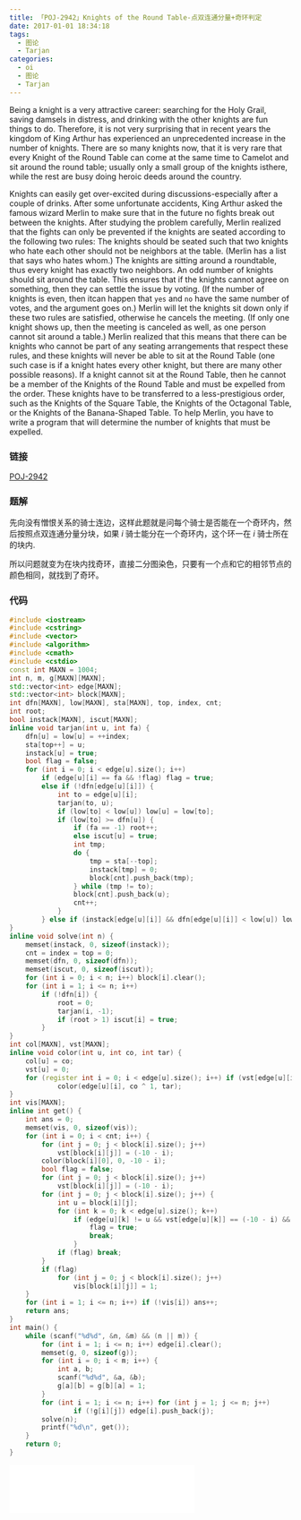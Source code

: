 ```yaml
---
title: 「POJ-2942」Knights of the Round Table-点双连通分量+奇环判定
date: 2017-01-01 18:34:18
tags:
  - 图论
  - Tarjan
categories:
  - oi
  - 图论
  - Tarjan
---
```

Being a knight is a very attractive career: searching for the Holy Grail, saving damsels in distress, and drinking with the other knights are fun things to do. Therefore, it is not very surprising that in recent years the kingdom of King Arthur has experienced an unprecedented increase in the number of knights. There are so many knights now, that it is very rare that every Knight of the Round Table can come at the same time to Camelot and sit around the round table; usually only a small group of the knights isthere, while the rest are busy doing heroic deeds around the country.
<!-- more -->
Knights can easily get over-excited during discussions-especially after a couple of drinks. After some unfortunate accidents, King Arthur asked the famous wizard Merlin to make sure that in the future no fights break out between the knights. After studying the problem carefully, Merlin realized that the fights can only be prevented if the knights are seated according to the following two rules:
The knights should be seated such that two knights who hate each other should not be neighbors at the table. (Merlin has a list that says who hates whom.) The knights are sitting around a roundtable, thus every knight has exactly two neighbors.
An odd number of knights should sit around the table. This ensures that if the knights cannot agree on something, then they can settle the issue by voting. (If the number of knights is even, then itcan happen that `yes` and `no` have the same number of votes, and the argument goes on.)
Merlin will let the knights sit down only if these two rules are satisfied, otherwise he cancels the meeting. (If only one knight shows up, then the meeting is canceled as well, as one person cannot sit around a table.) Merlin realized that this means that there can be knights who cannot be part of any seating arrangements that respect these rules, and these knights will never be able to sit at the Round Table (one such case is if a knight hates every other knight, but there are many other possible reasons). If a knight cannot sit at the Round Table, then he cannot be a member of the Knights of the Round Table and must be expelled from the order. These knights have to be transferred to a less-prestigious order, such as the Knights of the Square Table, the Knights of the Octagonal Table, or the Knights of the Banana-Shaped Table. To help Merlin, you have to write a program that will determine the number of knights that must be expelled.
### 链接
[POJ-2942](http://poj.org/problem?id=2942)
### 题解
先向没有憎恨关系的骑士连边，这样此题就是问每个骑士是否能在一个奇环内，然后按照点双连通分量分块，如果 $i$ 骑士能分在一个奇环内，这个环一在 $i$ 骑士所在的块内.

所以问题就变为在块内找奇环，直接二分图染色，只要有一个点和它的相邻节点的颜色相同，就找到了奇环。
### 代码
``` cpp
#include <iostream>
#include <cstring>
#include <vector>
#include <algorithm>
#include <cmath>
#include <cstdio>
const int MAXN = 1004;
int n, m, g[MAXN][MAXN];
std::vector<int> edge[MAXN];
std::vector<int> block[MAXN];
int dfn[MAXN], low[MAXN], sta[MAXN], top, index, cnt;
int root;
bool instack[MAXN], iscut[MAXN];
inline void tarjan(int u, int fa) {
    dfn[u] = low[u] = ++index;
    sta[top++] = u;
    instack[u] = true;
    bool flag = false;
    for (int i = 0; i < edge[u].size(); i++)
        if (edge[u][i] == fa && !flag) flag = true;
        else if (!dfn[edge[u][i]]) {
            int to = edge[u][i];
            tarjan(to, u);
            if (low[to] < low[u]) low[u] = low[to];
            if (low[to] >= dfn[u]) {
                if (fa == -1) root++;
                else iscut[u] = true;
                int tmp;
                do {
                    tmp = sta[--top];
                    instack[tmp] = 0;
                    block[cnt].push_back(tmp);
                } while (tmp != to);
                block[cnt].push_back(u);
                cnt++;
            }
        } else if (instack[edge[u][i]] && dfn[edge[u][i]] < low[u]) low[u] = dfn[edge[u][i]];
}
inline void solve(int n) {
    memset(instack, 0, sizeof(instack));
    cnt = index = top = 0;
    memset(dfn, 0, sizeof(dfn));
    memset(iscut, 0, sizeof(iscut));
    for (int i = 0; i < n; i++) block[i].clear();
    for (int i = 1; i <= n; i++)
        if (!dfn[i]) {
            root = 0;
            tarjan(i, -1);
            if (root > 1) iscut[i] = true;
        }
}
int col[MAXN], vst[MAXN];
inline void color(int u, int co, int tar) {
    col[u] = co;
    vst[u] = 0;
    for (register int i = 0; i < edge[u].size(); i++) if (vst[edge[u][i]] == tar)
            color(edge[u][i], co ^ 1, tar);
}
int vis[MAXN];
inline int get() {
    int ans = 0;
    memset(vis, 0, sizeof(vis));
    for (int i = 0; i < cnt; i++) {
        for (int j = 0; j < block[i].size(); j++)
            vst[block[i][j]] = (-10 - i);
        color(block[i][0], 0, -10 - i);
        bool flag = false;
        for (int j = 0; j < block[i].size(); j++)
            vst[block[i][j]] = (-10 - i);
        for (int j = 0; j < block[i].size(); j++) {
            int u = block[i][j];
            for (int k = 0; k < edge[u].size(); k++)
                if (edge[u][k] != u && vst[edge[u][k]] == (-10 - i) && col[u] == col[edge[u][k]]) {
                    flag = true;
                    break;
                }
            if (flag) break;
        }
        if (flag)
            for (int j = 0; j < block[i].size(); j++)
                vis[block[i][j]] = 1;
    }
    for (int i = 1; i <= n; i++) if (!vis[i]) ans++;
    return ans;
}
int main() {
    while (scanf("%d%d", &n, &m) && (n || m)) {
        for (int i = 1; i <= n; i++) edge[i].clear();
        memset(g, 0, sizeof(g));
        for (int i = 0; i < m; i++) {
            int a, b;
            scanf("%d%d", &a, &b);
            g[a][b] = g[b][a] = 1;
        }
        for (int i = 1; i <= n; i++) for (int j = 1; j <= n; j++)
                if (!g[i][j]) edge[i].push_back(j);
        solve(n);
        printf("%d\n", get());
    }
    return 0;
}
```
<iframe frameborder="no" border="0" marginwidth="0" marginheight="0" width=330 height=86 src="//music.163.com/outchain/player?type=2&id=28587958&auto=1&height=66"></iframe>
